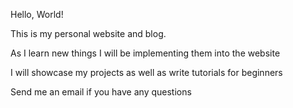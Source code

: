 Hello, World!

This is my personal website and blog. 

As I learn new things I will be implementing them into the website

I will showcase my projects as well as write tutorials for beginners

Send me an email if you have any questions
